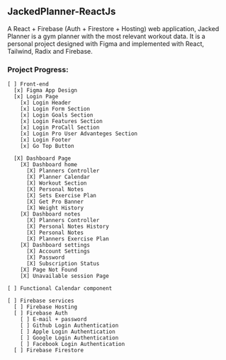 ## JackedPlanner-ReactJs
A React + Firebase (Auth + Firestore + Hosting) web application, Jacked Planner is a gym planner with the most relevant workout data. It is a personal project designed  with Figma and implemented with React, Tailwind, Radix and Firebase.

### Project Progress:

    [ ] Front-end
      [x] Figma App Design
      [x] Login Page
        [x] Login Header
        [x] Login Form Section
        [x] Login Goals Section
        [x] Login Features Section
        [x] Login ProCall Section
        [x] Login Pro User Advanteges Section
        [x] Login Footer
        [x] Go Top Button

      [X] Dashboard Page
        [X] Dashboard home
          [X] Planners Controller
          [X] Planner Calendar 
          [X] Workout Section
          [X] Personal Notes 
          [X] Sets Exercise Plan
          [X] Get Pro Banner
          [X] Weight History 
        [X] Dashboard notes
          [X] Planners Controller
          [X] Personal Notes History
          [X] Personal Notes
          [X] Planners Exercise Plan
        [X] Dashboard settings
          [X] Account Settings
          [X] Password
          [X] Subscription Status  
        [X] Page Not Found
        [X] Unavailable session Page

    [ ] Functional Calendar component
        
    [ ] Firebase services
      [ ] Firebase Hosting
      [ ] Firebase Auth
        [ ] E-mail + password
        [ ] Github Login Authentication
        [ ] Apple Login Authentication
        [ ] Google Login Authentication
        [ ] Facebook Login Authentication
      [ ] Firebase Firestore
    
     
